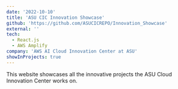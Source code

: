 ```yaml
---
date: '2022-10-10'
title: 'ASU CIC Innovation Showcase'
github: 'https://github.com/ASUCICREPO/Innovation_Showcase'
external: ''
tech:
  - React.js
  - AWS Amplify
company: 'AWS AI Cloud Innovation Center at ASU'
showInProjects: true
---
```


This website showcases all the innovative projects the ASU Cloud Innovation Center works on.